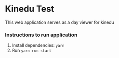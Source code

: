 # Kinedu Test

This web application serves as a day viewer for kinedu

### Instructions to run application

1. Install dependencies: ```yarn```
2. Run ```yarn run start```
